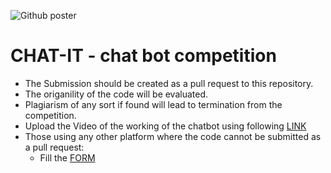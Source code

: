 ![Github poster](https://user-images.githubusercontent.com/47622791/175775169-932d8f41-66a2-46a7-b307-7a0be23089a5.jpg)

# CHAT-IT - chat bot competition

- The Submission should be created as a pull request to this repository.
- The origanility of the code will be evaluated.
- Plagiarism of any sort if found will lead to termination from the competition.
- Upload the Video of the working of the chatbot using following <a href="">LINK</a>
- Those using any other platform where the code cannot be submitted as a pull request:
    - Fill the <a href="https://forms.gle/JPPWG81aa7FNSGV88" target="_blank">FORM</a> 
    
